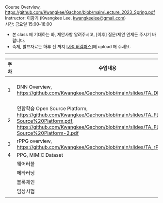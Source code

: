 Course Overview, https://github.com/Kwangkee/Gachon/blob/main/Lecture_2023_Spring.pdf  
Instructor: 이광기 (Kwangkee Lee, kwangkeelee@gmail.com)  
시간: 금요일 15:00-18:00  
- 본 class 에 기대하는 바, 제안사항 알려주시고, [이후] 질문/제안 언제든 주시기 바랍니다.
- 숙제, 발표자료는 하루 전 까지 [[사이버캠퍼스](https://cyber.gachon.ac.kr/course/view.php?id=85330)]에 upload 해 주세요.

***
|주차|수업내용|실습|
|---|---|--|
|1|DNN Overview, https://github.com/Kwangkee/Gachon/blob/main/slides/TA_DL_overview.pdf|PyTorch 설치, Tutorial/Sample code, [Add Install Guide]|
|2|연합학습 Open Source Platform, https://github.com/Kwangkee/Gachon/blob/main/slides/TA_FL%20Open-Source%20Platform.pdf, https://github.com/Kwangkee/Gachon/blob/main/slides/TA_FL%20Open-Source%20Platform-2.pdf|Flower/FedML 설치, Tutorial/Sample code, [Add Install Guide]|
|3|rPPG overview, https://github.com/Kwangkee/Gachon/blob/main/slides/TA_rPPG_Overview.pdf||
|4|PPG, MIMIC Dataset 
||웨어러블
||메타러닝
||블록체인
||임상시험
||


